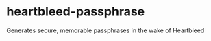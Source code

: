 heartbleed-passphrase
=====================

Generates secure, memorable passphrases in the wake of Heartbleed
